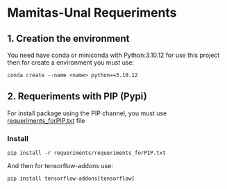 # Mamitas-Unal Requeriments
## 1. Creation the environment
You need have conda or miniconda with Python:3.10.12 for use this project then for create a environment you must use:
```
conda create --name <name> python==3.10.12
```
## 2. Requeriments with PIP (Pypi)
For install package using the PIP channel, you must use [requeriments_forPIP.txt](requeriments_forPIP.txt/) file
### Install 
```
pip install -r requeriments/requeriments_forPIP.txt 
```
And then for tensorflow-addons use:
```
pip install tensorflow-addons[tensorflow]
```
